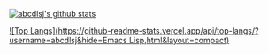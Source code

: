 [![abcdlsj's github stats](https://github-readme-stats.vercel.app/api?username=abcdlsj&show_icons=true)](https://github.com/anuraghazra/github-readme-stats)

[![Top Langs](https://github-readme-stats.vercel.app/api/top-langs/?username=abcdlsj&hide=Emacs Lisp,html&layout=compact)](https://github.com/anuraghazra/github-readme-stats)

